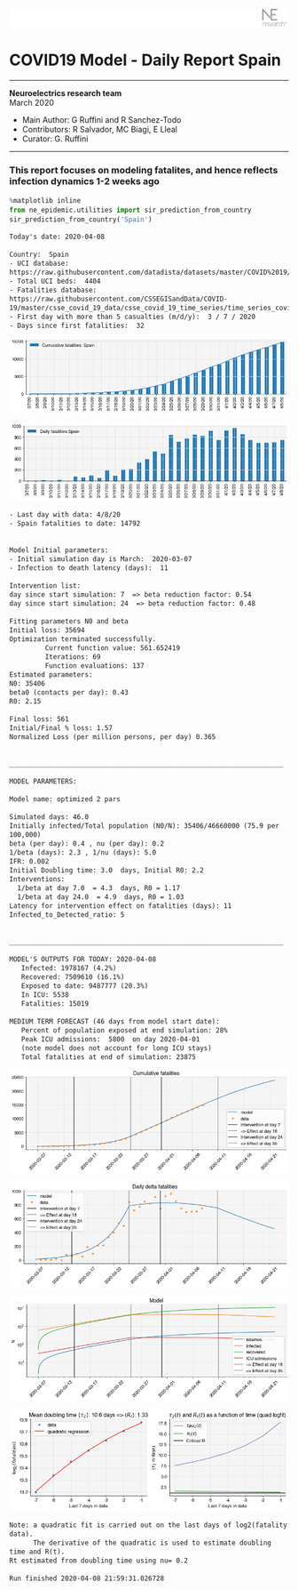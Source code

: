 ![](./images/logo.png)
# COVID19 Model - Daily Report Spain

---

**Neuroelectrics research team**  
March 2020  
* Main Author: G Ruffini and R Sanchez-Todo  
* Contributors: R Salvador, MC Biagi, E Lleal
* Curator: G. Ruffini

---

### This report focuses on modeling fatalites, and hence reflects infection dynamics 1-2 weeks ago


```python
%matplotlib inline
from ne_epidemic.utilities import sir_prediction_from_country
sir_prediction_from_country('Spain')
```

    Today's date: 2020-04-08 
    
    Country:  Spain
    - UCI database:  https://raw.githubusercontent.com/datadista/datasets/master/COVID%2019/ccaa_camas_uci_2017.csv
    - Total UCI beds:  4404
    - Fatalities database:  https://raw.githubusercontent.com/CSSEGISandData/COVID-19/master/csse_covid_19_data/csse_covid_19_time_series/time_series_covid19_deaths_global.csv
    - First day with more than 5 casualties (m/d/y):  3 / 7 / 2020
    - Days since first fatalities:  32



![png](01%20-%20Daily_Report_Spain_files/01%20-%20Daily_Report_Spain_2_1.png)



![png](01%20-%20Daily_Report_Spain_files/01%20-%20Daily_Report_Spain_2_2.png)


    - Last day with data: 4/8/20
    - Spain fatalities to date: 14792
     
    
    Model Initial parameters:
    - Initial simulation day is March:  2020-03-07
    - Infection to death latency (days):  11
    
    Intervention list:
    day since start simulation: 7  => beta reduction factor: 0.54
    day since start simulation: 24  => beta reduction factor: 0.48
    
    Fitting parameters N0 and beta
    Initial loss: 35694
    Optimization terminated successfully.
             Current function value: 561.652419
             Iterations: 69
             Function evaluations: 137
    Estimated parameters:
    N0: 35406
    beta0 (contacts per day): 0.43
    R0: 2.15
    
    Final loss: 561
    Initial/Final % loss: 1.57
    Normalized Loss (per million persons, per day) 0.365 
    
    
    _____________________________________________________________________
     
    MODEL PARAMETERS:
    
    Model name: optimized 2 pars
    
    Simulated days: 46.0
    Initially infected/Total population (N0/N): 35406/46660000 (75.9 per 100,000)
    beta (per day): 0.4 , nu (per day): 0.2
    1/beta (days): 2.3 , 1/nu (days): 5.0
    IFR: 0.002
    Initial Doubling time: 3.0  days, Initial R0: 2.2
    Interventions:
      1/beta at day 7.0  = 4.3  days, R0 = 1.17
      1/beta at day 24.0  = 4.9  days, R0 = 1.03
    Latency for intervention effect on fatalities (days): 11
    Infected_to_Detected_ratio: 5
    
    
    _____________________________________________________________________
    
    MODEL'S OUTPUTS FOR TODAY: 2020-04-08
       Infected: 1978167 (4.2%)
       Recovered: 7509610 (16.1%)
       Exposed to date: 9487777 (20.3%)
       In ICU: 5538
       Fatalities: 15019
     
    MEDIUM TERM FORECAST (46 days from model start date): 
       Percent of population exposed at end simulation: 28%
       Peak ICU admissions:  5800  on day 2020-04-01
       (note model does not account for long ICU stays)
       Total fatalities at end of simulation: 23875



![png](01%20-%20Daily_Report_Spain_files/01%20-%20Daily_Report_Spain_2_4.png)



![png](01%20-%20Daily_Report_Spain_files/01%20-%20Daily_Report_Spain_2_5.png)



![png](01%20-%20Daily_Report_Spain_files/01%20-%20Daily_Report_Spain_2_6.png)


     



![png](01%20-%20Daily_Report_Spain_files/01%20-%20Daily_Report_Spain_2_8.png)


    Note: a quadratic fit is carried out on the last days of log2(fatality data).
          The derivative of the quadratic is used to estimate doubling time and R(t).
    Rt estimated from doubling time using nu= 0.2
    
    Run finished 2020-04-08 21:59:31.026728

